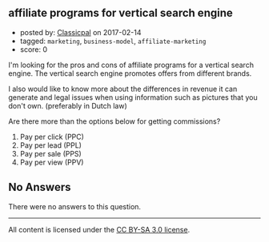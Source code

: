 ## affiliate programs for vertical search engine

- posted by: [Classicpal](https://stackexchange.com/users/10250027/classicpal) on 2017-02-14
- tagged: `marketing`, `business-model`, `affiliate-marketing`
- score: 0

I'm looking for the pros and cons of affiliate programs for a vertical search engine. The vertical search engine promotes offers from different brands. 

I also would like to know more about the differences in revenue it can generate and legal issues when using information such as pictures that you don't own. (preferably in Dutch law)

Are there more than the options below for getting commissions?

 1. Pay per click (PPC) 
 2. Pay per lead (PPL)
 3. Pay per sale (PPS)
 4. Pay per view (PPV)



## No Answers

There were no answers to this question.


---

All content is licensed under the [CC BY-SA 3.0 license](https://creativecommons.org/licenses/by-sa/3.0/).
